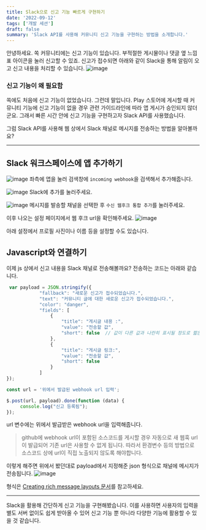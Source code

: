 ```yaml
---
title: Slack으로 신고 기능 빠르게 구현하기
date: '2022-09-12'
tags: ['개발 세션']
draft: false
summary: 'Slack API를 사용해 커뮤니티 신고 기능을 구현하는 방법을 소개합니다.'
---
```


안녕하세요.
쏙 커뮤니티에는 신고 기능이 있습니다. 부적절한 게시물이나 댓글 옆 느낌표 아이콘을 눌러 신고할 수 있죠.
신고가 접수되면 아래와 같이 Slack을 통해 알림이 오고 신고 내용을 처리할 수 있습니다.
![image](https://i.imgur.com/JL5n7a7.png)


### 신고 기능이 왜 필요함
쏙에도 처음에 신고 기능이 없었습니다.
그런데 말입니다. Play 스토어에 게시할 때 커뮤니티 기능에 신고 기능이 없을 경우 관련 가이드라인에 따라 앱 게시가 승인되지 않더군요.
그래서 빠른 시간 안에 신고 기능을 구현하고자 Slack API를 사용했습니다.

그럼 Slack API를 사용해 웹 상에서 Slack 채널로 메시지를 전송하는 방법을 알아볼까요?

---

## Slack 워크스페이스에 앱 추가하기
![image](https://i.imgur.com/1lHADY7.png)
좌측에 앱을 눌러 검색창에 `incoming webhook`을 검색해서 추가해줍니다.

![image](https://i.imgur.com/I0qZQpx.png)
Slack에 추가를 눌러주세요.

![image](https://i.imgur.com/mEYeWTt.png)
메시지를 발송할 채널을 선택한 후 `수신 웹후크 통합 추가`를 눌러주세요.

이후 나오는 설정 페이지에서 웹 후크 url을 확인해주세요.
![image](https://i.imgur.com/r4HCUKE.png)

아래 설정에서 프로필 사진이나 이름 등을 설정할 수도 있습니다.

## Javascript와 연결하기
이제 js 상에서 신고 내용을 Slack 채널로 전송해볼까요?
전송하는 코드는 아래와 같습니다.

```js
 var payload = JSON.stringify({
            "fallback": "새로운 신고가 접수되었습니다.",
            "text": "커뮤니티 글에 대한 새로운 신고가 접수되었습니다.",
            "color": "danger",
            "fields": [
                {
                    "title": "게시글 내용 :",
                    "value": "전송할 값",
                    "short": false  // 값이 다른 값과 나란히 표시될 정도로 짧은지를 나타내는 옵션
                },
                {
                    "title": "게시글 링크:",
                    "value": "전송할 값",
                    "short": false
                }
            ]
});

const url = '위에서 발급된 webhook url 입력';

$.post(url, payload).done(function (data) {
     console.log("신고 등록됨");
});
```

url 변수에는 위에서 발급받은 webhook url을 입력해줍니다.
> github에 webhook url이 포함된 소스코드를 게시할 경우 자동으로 새 웹훅 url이 발급되어 기존 url은 사용할 수 없게 됩니다. 따라서 환경변수 등의 방법으로 소스코드 상에 url이 직접 노출되지 않도록 해야합니다.

이렇게 해주면 위에서 봤던대로 payload에서 지정해준 json 형식으로 채널에 메시지가 전송됩니다.
![image](https://i.imgur.com/JL5n7a7.png)

형식은 [Creating rich message layouts 문서](https://api.slack.com/messaging/composing/layouts)를 참고하세요.

---

Slack을 활용해 간단하게 신고 기능을 구현해봤습니다.
이를 사용하면 사용자의 입력을 별도 서버 없이도 쉽게 받아올 수 있어 신고 기능 뿐 아니라 다양한 기능에 활용할 수 있을 것 같습니다.
